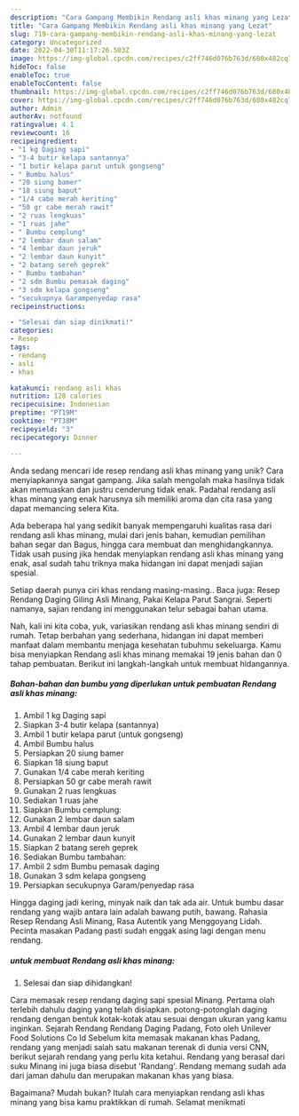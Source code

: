 ```yaml
---
description: "Cara Gampang Membikin Rendang asli khas minang yang Lezat"
title: "Cara Gampang Membikin Rendang asli khas minang yang Lezat"
slug: 719-cara-gampang-membikin-rendang-asli-khas-minang-yang-lezat
category: Uncategorized
date: 2022-04-30T11:17:26.503Z
image: https://img-global.cpcdn.com/recipes/c2ff746d076b763d/680x482cq70/rendang-asli-khas-minang-foto-resep-utama.jpg
hideToc: false
enableToc: true
enableTocContent: false
thumbnail: https://img-global.cpcdn.com/recipes/c2ff746d076b763d/680x482cq70/rendang-asli-khas-minang-foto-resep-utama.jpg
cover: https://img-global.cpcdn.com/recipes/c2ff746d076b763d/680x482cq70/rendang-asli-khas-minang-foto-resep-utama.jpg
author: Admin
authorAv: notfound
ratingvalue: 4.1
reviewcount: 16
recipeingredient:
- "1 kg Daging sapi"
- "3-4 butir kelapa santannya"
- "1 butir kelapa parut untuk gongseng"
- " Bumbu halus"
- "20 siung bamer"
- "18 siung baput"
- "1/4 cabe merah keriting"
- "50 gr cabe merah rawit"
- "2 ruas lengkuas"
- "1 ruas jahe"
- " Bumbu cemplung"
- "2 lembar daun salam"
- "4 lembar daun jeruk"
- "2 lembar daun kunyit"
- "2 batang sereh geprek"
- " Bumbu tambahan"
- "2 sdm Bumbu pemasak daging"
- "3 sdm kelapa gongseng"
- "secukupnya Garampenyedap rasa"
recipeinstructions:

- "Selesai dan siap dinikmati!"
categories:
- Resep
tags:
- rendang
- asli
- khas

katakunci: rendang asli khas 
nutrition: 128 calories
recipecuisine: Indonesian
preptime: "PT19M"
cooktime: "PT38M"
recipeyield: "3"
recipecategory: Dinner

---
```





Anda sedang mencari ide resep rendang asli khas minang yang unik? Cara menyiapkannya sangat gampang. Jika salah mengolah maka hasilnya tidak akan memuaskan dan justru cenderung tidak enak. Padahal rendang asli khas minang yang enak harusnya sih memiliki aroma dan cita rasa yang dapat memancing selera Kita.





Ada beberapa hal yang sedikit banyak mempengaruhi kualitas rasa dari rendang asli khas minang, mulai dari jenis bahan, kemudian pemilihan bahan segar dan Bagus, hingga cara membuat dan menghidangkannya. Tidak usah pusing jika hendak menyiapkan rendang asli khas minang yang enak,      asal sudah tahu triknya maka hidangan ini dapat menjadi sajian spesial.














Setiap daerah punya ciri khas rendang masing-masing.. Baca juga: Resep Rendang Daging Giling Asli Minang, Pakai Kelapa Parut Sangrai. Seperti namanya, sajian rendang ini menggunakan telur sebagai bahan utama.






Nah, kali ini kita coba, yuk, variasikan rendang asli khas minang sendiri di rumah. Tetap berbahan yang sederhana, hidangan ini dapat memberi manfaat dalam membantu menjaga kesehatan tubuhmu sekeluarga. Kamu bisa menyiapkan Rendang asli khas minang memakai 19 jenis bahan dan 0 tahap pembuatan. Berikut ini langkah-langkah untuk membuat hidangannya.

<!--inarticleads1-->

##### Bahan-bahan dan bumbu yang diperlukan untuk pembuatan Rendang asli khas minang:

1. Ambil 1 kg Daging sapi
1. Siapkan 3-4 butir kelapa (santannya)
1. Ambil 1 butir kelapa parut (untuk gongseng)
1. Ambil  Bumbu halus
1. Persiapkan 20 siung bamer
1. Siapkan 18 siung baput
1. Gunakan 1/4 cabe merah keriting
1. Persiapkan 50 gr cabe merah rawit
1. Gunakan 2 ruas lengkuas
1. Sediakan 1 ruas jahe
1. Siapkan  Bumbu cemplung:
1. Gunakan 2 lembar daun salam
1. Ambil 4 lembar daun jeruk
1. Gunakan 2 lembar daun kunyit
1. Siapkan 2 batang sereh geprek
1. Sediakan  Bumbu tambahan:
1. Ambil 2 sdm Bumbu pemasak daging
1. Gunakan 3 sdm kelapa gongseng
1. Persiapkan secukupnya Garam/penyedap rasa


Hingga daging jadi kering, minyak naik dan tak ada air. Untuk bumbu dasar rendang yang wajib antara lain adalah bawang putih, bawang. Rahasia Resep Rendang Asli Minang, Rasa Autentik yang Menggoyang Lidah. Pecinta masakan Padang pasti sudah enggak asing lagi dengan menu rendang. 

<!--inarticleads2-->

#####  untuk membuat Rendang asli khas minang:


1. Selesai dan siap dihidangkan!

Cara memasak resep rendang daging sapi spesial Minang. Pertama olah terlebih dahulu daging yang telah disiapkan. potong-potonglah daging rendang dengan bentuk kotak-kotak atau sesuai dengan ukuran yang kamu inginkan. Sejarah Rendang Rendang Daging Padang, Foto oleh Unilever Food Solutions Co Id Sebelum kita memasak makanan khas Padang, rendang yang menjadi salah satu makanan terenak di dunia versi CNN, berikut sejarah rendang yang perlu kita ketahui. Rendang yang berasal dari suku Minang ini juga biasa disebut &#39;Randang&#39;. Rendang memang sudah ada dari jaman dahulu dan merupakan makanan khas yang biasa. 

Bagaimana? Mudah bukan? Itulah cara menyiapkan rendang asli khas minang yang bisa kamu praktikkan di rumah. Selamat menikmati
